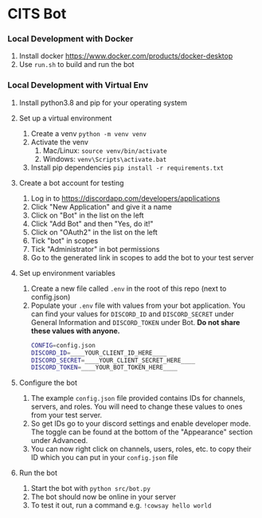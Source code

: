 # CITS Bot

### Local Development with Docker

1. Install docker https://www.docker.com/products/docker-desktop
2. Use `run.sh` to build and run the bot

### Local Development with Virtual Env

1. Install python3.8 and pip for your operating system

2. Set up a virtual environment

    1. Create a venv `python -m venv venv`
    2. Activate the venv 
        1. Mac/Linux: `source venv/bin/activate`
        2. Windows: `venv\Scripts\activate.bat`
    3. Install pip dependencies `pip install -r requirements.txt`

3. Create a bot account for testing

    1. Log in to https://discordapp.com/developers/applications
    2. Click "New Application" and give it a name
    3. Click on "Bot" in the list on the left
    4. Click "Add Bot" and then "Yes, do it!"
    5. Click on "OAuth2" in the list on the left
    6. Tick "bot" in scopes
    7. Tick "Administrator" in bot permissions
    8. Go to the generated link in scopes to add the bot to your test server
    
4. Set up environment variables

    1. Create a new file called `.env` in the root of this repo (next to config.json)
    2. Populate your `.env` file with values from your bot application. You can find your values for `DISCORD_ID` and `DISCORD_SECRET` under General Information and `DISCORD_TOKEN` under Bot. **Do not share these values with anyone.**
        ```bash
        CONFIG=config.json
        DISCORD_ID=____YOUR_CLIENT_ID_HERE____
        DISCORD_SECRET=____YOUR_CLIENT_SECRET_HERE____
        DISCORD_TOKEN=____YOUR_BOT_TOKEN_HERE____
        ```
5. Configure the bot

    1. The example `config.json` file provided contains IDs for channels, servers, and roles. You will need to change these values to ones from your test server.
    2. So get IDs go to your discord settings and enable developer mode. The toggle can be found at the bottom of the "Appearance" section under Advanced.
    3. You can now right click on channels, users, roles, etc. to copy their ID which you can put in your `config.json` file

5. Run the bot

    1. Start the bot with `python src/bot.py`
    2. The bot should now be online in your server
    3. To test it out, run a command e.g. `!cowsay hello world`
